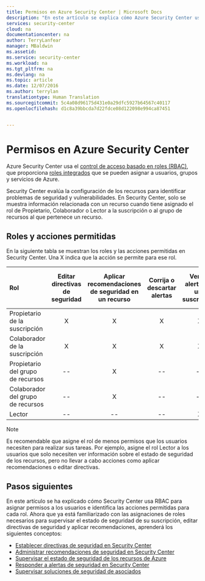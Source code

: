 ```yaml
---
title: Permisos en Azure Security Center | Microsoft Docs
description: "En este artículo se explica cómo Azure Security Center usa el control de acceso basado en roles para asignar permisos a los usuarios e identifica las acciones permitidas para cada rol."
services: security-center
cloud: na
documentationcenter: na
author: TerryLanfear
manager: MBaldwin
ms.assetid: 
ms.service: security-center
ms.workload: na
ms.tgt_pltfrm: na
ms.devlang: na
ms.topic: article
ms.date: 12/07/2016
ms.author: terrylan
translationtype: Human Translation
ms.sourcegitcommit: 5c4a08d96175d431e0a29dfc5927b64567c40117
ms.openlocfilehash: d1c8a39bbcda7d22fdce08d122098e994ca87451


---
```


# <a name="permissions-in-azure-security-center"></a>Permisos en Azure Security Center

Azure Security Center usa el [control de acceso basado en roles (RBAC)](../active-directory/role-based-access-control-configure.md), que proporciona [roles integrados](../active-directory/role-based-access-built-in-roles.md) que se pueden asignar a usuarios, grupos y servicios de Azure.

Security Center evalúa la configuración de los recursos para identificar problemas de seguridad y vulnerabilidades. En Security Center, solo se muestra información relacionada con un recurso cuando tiene asignado el rol de Propietario, Colaborador o Lector a la suscripción o al grupo de recursos al que pertenece un recurso.

## <a name="roles-and-allowed-actions"></a>Roles y acciones permitidas

En la siguiente tabla se muestran los roles y las acciones permitidas en Security Center. Una X indica que la acción se permite para ese rol.

| Rol | Editar directivas de seguridad | Aplicar recomendaciones de seguridad en un recurso | Corrija o descartar alertas | Ver las alertas en una suscripción | Ver las alertas de un recurso específico |
|:--- |:---:|:---:|:---:|:---:|:---:|
| Propietario de la suscripción | X | X | X | X | X |
| Colaborador de la suscripción | X | X | X | X | X |
| Propietario del grupo de recursos | -- | X | -- | -- | X |
| Colaborador del grupo de recursos | -- | X | -- | -- | X |
| Lector | -- | -- | -- | X | X |

> [!NOTE]
> Es recomendable que asigne el rol de menos permisos que los usuarios necesiten para realizar sus tareas. Por ejemplo, asigne el rol Lector a los usuarios que solo necesiten ver información sobre el estado de seguridad de los recursos, pero no llevar a cabo acciones como aplicar recomendaciones o editar directivas.
>
>

## <a name="next-steps"></a>Pasos siguientes
En este artículo se ha explicado cómo Security Center usa RBAC para asignar permisos a los usuarios e identifica las acciones permitidas para cada rol. Ahora que ya está familiarizado con las asignaciones de roles necesarios para supervisar el estado de seguridad de su suscripción, editar directivas de seguridad y aplicar recomendaciones, aprenderá los siguientes conceptos:

- [Establecer directivas de seguridad en Security Center](security-center-policies.md)
- [Administrar recomendaciones de seguridad en Security Center](security-center-recommendations.md)
- [Supervisar el estado de seguridad de los recursos de Azure](security-center-monitoring.md)
- [Responder a alertas de seguridad en Security Center](security-center-managing-and-responding-alerts.md)
- [Supervisar soluciones de seguridad de asociados](security-center-partner-solutions.md)



<!--HONumber=Dec16_HO2-->


